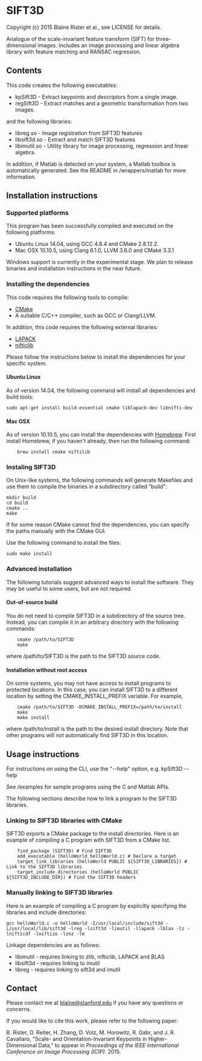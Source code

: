 # SIFT3D

Copyright (c) 2015 Blaine Rister et al., see LICENSE for details.

Analogue of the scale-invariant feature transform (SIFT) for three-dimensional images. Includes an image processing and linear algebra library with feature matching and RANSAC regression.

## Contents

This code creates the following executables:
- kpSift3D - Extract keypoints and descriptors from a single image.
- regSift3D - Extract matches and a geometric transformation from two images. 

and the following libraries:
- libreg.so - Image registration from SIFT3D features
- libsift3d.so - Extract and match SIFT3D features
- libimutil.so - Utility library for image processing, regression and linear algebra.

In addition, if Matlab is detected on your system, a Matlab toolbox is automatically generated. See the README in /wrappers/matlab for more information.

## Installation instructions

### Supported platforms

This program has been successfully compiled and executed on the following platforms:
- Ubuntu Linux 14.04, using GCC 4.8.4 and CMake 2.8.12.2.
- Mac OSX 10.10.5, using Clang 6.1.0, LLVM 3.6.0 and CMake 3.3.1

Windows support is currently in the experimental stage. We plan to release binaries and installation instructions in the near future.

### Installing the dependencies

This code requires the following tools to compile:
- [CMake](http://www.cmake.org)
- A suitable C/C++ compiler, such as GCC or Clang/LLVM.

In addition, this code requires the following external libraries:
- [LAPACK](http://www.netlib.org/lapack/)
- [nifticlib](http://sourceforge.net/projects/niftilib/files/nifticlib/)

Please follow the instructions below to install the dependencies for your specific system.

#### Ubuntu Linux

As of version 14.04, the following command will install all dependencies and build tools:

	sudo apt-get install build-essential cmake liblapack-dev libnifti-dev

#### Mac OSX

As of version 10.10.5, you can install the dependencies with [Homebrew](http://brew.sh/). First install Homebrew, if you haven't already, then run the following command:
 
        brew install cmake niftilib

### Instaling SIFT3D 

On Unix-like systems, the following commands will generate Makefiles and use them to compile the binaries in a subdirectory called "build":

	mkdir build
	cd build
	cmake ..
	make

If for some reason CMake cannot find the dependencies, you can specify the paths manually with the CMake GUI. 

Use the following command to install the files:

	sudo make install

### Advanced installation

The following tutorials suggest advanced ways to install the software. They may be useful to some users, but are not required.

#### Out-of-source build

You do not need to compile SIFT3D in a subdirectory of the source tree. Instead, you can compile it in an arbitrary directory with the following commands:

        cmake /path/to/SIFT3D
        make

where /path/to/SIFT3D is the path to the SIFT3D source code.

#### Installation without root access

On some systems, you may not have access to install programs to protected locations. In this case, you can install SIFT3D to a different location by setting the CMAKE_INSTALL_PREFIX variable. For example,

        cmake /path/to/SIFT3D -DCMAKE_INSTALL_PREFIX=/path/to/install
        make
        make install

where /path/to/install is the path to the desired install directory. Note that other programs will not automatically find SIFT3D in this location.

## Usage instructions

For instructions on using the CLI, use the "--help" option, e.g. 
        kpSift3D --help

See /examples for sample programs using the C and Matlab APIs.

The following sections describe how to link a program to the SIFT3D libraries.

### Linking to SIFT3D libraries with CMake

SIFT3D exports a CMake package to the install directories. Here is an example of compiling a C program with SIFT3D from a CMake list.

        find_package (SIFT3D) # Find SIFT3D
        add_executable (helloWorld helloWorld.c) # Declare a target
        target_link_libraries (helloWorld PUBLIC ${SIFT3D_LIBRARIES}) # Link to the SIFT3D libraries
        target_include_directories (helloWorld PUBLIC ${SIFT3D_INCLUDE_DIR}) # Find the SIFT3D headers

### Manually linking to SIFT3D libraries

Here is an example of compiling a C program by explicitly specifying the libraries and include directories:

```
gcc helloWorld.c -o helloWorld -I/usr/local/include/sift3d -L/usr/local/lib/sift3d -lreg -lsift3d -limutil -llapack -lblas -lz -lnifticdf -lniftiio -lznz -lm
```

Linkage dependencies are as follows:
- libimutil - requires linking to zlib, nifticlib, LAPACK and BLAS
- libsift3d - requires linking to imutil
- libreg - requires linking to sift3d and imutil

## Contact

Please contact me at blaine@stanford.edu if you have any questions or concerns.

If you would like to cite this work, please refer to the following paper:

B. Rister, D. Reiter, H. Zhang, D. Volz, M. Horowitz, R. Gabr, and J. R. Cavallaro, "Scale- and Orientation-Invariant Keypoints in Higher-Dimensional Data," to appear in *Proceedings of the IEEE International Conference on Image Processing (ICIP)*. 2015.
